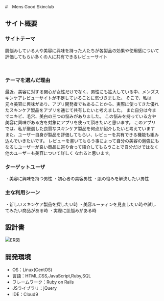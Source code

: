 #　Mens Good Skinclub​

## サイト概要
### サイトテーマ
肌悩みしている人や美容に興味を持った人たちが各製品の効果や使用感について評価してもらい多くの人に共有できるレビューサイト

​
### テーマを選んだ理由
最近、美容に対する関心が女性だけでなく、男性にも拡大している中、メンズスキンケアレビューサイトが不足していることに気づきました。
そこで、私は元々美容に興味があり、アプリ開発者でもあることから、実際に使ってきた優れたスキンケア製品をアプリを通じて共有したいと考えました。
また自分は今までニキビ、毛穴、美白の三つの悩みがありました。
この悩みを持っている方や美容に興味がある方を対象にアプリを使って頂きたいと思います。
このアプリでは、私が厳選した良質なスキンケア製品を何点か紹介したいと考えています
また、ユーザー自身が製品を評価してもらい、レビューを共有できる機能も組み込んでいきたいです。
レビューを書いてもらう事によって自分の美容の勉強にもなるしユーザーが良い商品に巡り合って紹介してもらうことで自分だけではなく他のユーザーも美容について詳しく
なれると思います。
​
### ターゲットユーザ
・美容に興味を持つ男性
・初心者の美容男性
・肌の悩みを解決したい男性
​
### 主な利用シーン
・新しいスキンケア製品を探したい時
・美容ルーティンを見直したい時や試してみたい商品がある時
・実際に肌悩みがある時
​
## 設計書
![ER図](https://github.com/xxkrxx/MensGoodSkinclub/assets/143770189/d09dce4d-1bec-4614-a2f1-c1a2b46221c8)
​
## 開発環境
- OS：Linux(CentOS)
- 言語：HTML,CSS,JavaScript,Ruby,SQL
- フレームワーク：Ruby on Rails
- JSライブラリ：jQuery
- IDE：Cloud9
​